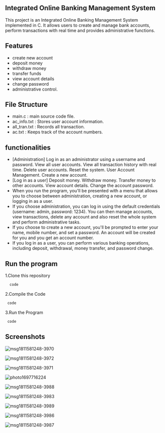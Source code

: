 
## Integrated Online Banking Management System

This project is an Integrated Online Banking Management System implemented in C. It allows users to create and manage bank accounts, perform transactions with real time and provides administrative functions.


## Features

- create new account
- deposit money
- withdraw money
- transfer funds
- view account details
- change password
- administrative control.
## File Structure

- main.c : main source code file.
- ac_info.txt : Stores user account information.
- all_tran.txt : Records all transaction.
- ac.txt : Keeps track of the account numbers.


## functionalities

- [Administration] Log in as an administrator using a username and password. View all user accounts. View all transaction history with real time. Delete user accounts. Reset the system. User Account Management. Create a new account.
- [Log in as a user] Deposit money. Withdraw money. Transfer money to other accounts. View account details. Change the account password.
- When you run the program, you'll be presented with a menu that allows you to choose between administration, creating a new account, or logging in as a user.
- If you choose administration, you can log in using the default credentials (username: admin, password: 1234). You can then manage accounts, view transactions, delete any account and also reset the whole system and perform administrative tasks.
- If you choose to create a new account, you'll be prompted to enter your name, mobile number, and set a password. An account will be created for you and you get an account number.
- If you log in as a user, you can perform various banking operations, including deposit, withdrawal, money transfer, and password change.


## Run the program

1.Clone this repository
```bash
  code
```
2.Compile the Code

```bash
 code
```
3.Run the Program

```bash
 code
```


## Screenshots

![msg1811581248-3970](https://github.com/sakur024/iobms/assets/148443357/fa1a9393-adc7-40db-a9a6-b22ba7e474b8)

![msg1811581248-3972](https://github.com/sakur024/iobms/assets/148443357/803a8e4e-4a44-4a71-9924-bd90756b34a0)

![msg1811581248-3971](https://github.com/sakur024/iobms/assets/148443357/b543f6af-2d82-450f-9289-8a04db36f7f5)

![photo1697716224](https://github.com/sakur024/iobms/assets/148443357/15b9a09a-9a39-4cbe-9172-fb0752286b20)

![msg1811581248-3988](https://github.com/sakur024/iobms/assets/148443357/7e14bb20-1c16-4470-a0e0-8a557caa2133)

![msg1811581248-3983](https://github.com/sakur024/iobms/assets/148443357/f619d5d2-70f6-41bb-84c7-8b0a45b513a2)

![msg1811581248-3989](https://github.com/sakur024/iobms/assets/148443357/6cd1e51e-3c62-4430-91e7-f5e1531e576a)


![msg1811581248-3986](https://github.com/sakur024/iobms/assets/148443357/57a19904-5ab5-4a70-ba2c-c83f97811339)

![msg1811581248-3987](https://github.com/sakur024/iobms/assets/148443357/fcba43e3-2254-445f-b7ef-818c8fbbc194)



